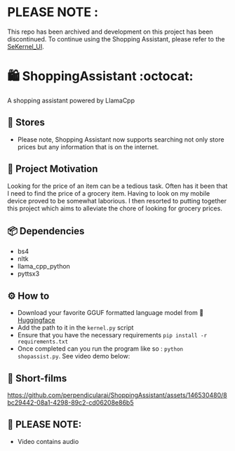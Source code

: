 # PLEASE NOTE :
This repo has been archived and development on this project has been discontinued. To continue using the Shopping Assistant, please refer to the [SeKernel_UI](https://github.com/perpendicularai/SeKernel_for_LLM_UI).

# 🛍️ ShoppingAssistant :octocat:
A shopping assistant powered by LlamaCpp

## 🏪 Stores
- Please note, Shopping Assistant now supports searching not only store prices but any information that is on the internet.


## 🧃 Project Motivation

Looking for the price of an item can be a tedious task. Often has it been that I need to find the price of a grocery item. 
Having to look on my mobile device proved to be somewhat laborious. I then resorted to putting together this project which aims to alleviate the chore of looking for grocery prices.

## 📦 Dependencies
- bs4
- nltk
- llama_cpp_python
- pyttsx3

## ⚙️ How to
- Download your favorite GGUF formatted language model from 🤗 [Huggingface](https://huggingface.co/models?pipeline_tag=text-generation&sort=trending&search=gguf)
- Add the path to it in the `kernel.py` script
- Ensure that you have the necessary requirements `pip install -r requirements.txt`
- Once completed can you run the program like so : `python shopassist.py`. See video demo below:

## 🎥 Short-films

https://github.com/perpendicularai/ShoppingAssistant/assets/146530480/8bc29442-08a1-4298-89c2-cd06208e86b5


## 🧯 PLEASE NOTE:
- Video contains audio
